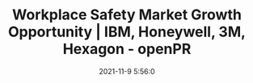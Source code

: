 ---
"title": "Workplace Safety Market Growth Opportunity | IBM, Honeywell, 3M, Hexagon - openPR"
"date": "2021-11-9 5:56:0"
"feed_name": "GOOGLENEWSINDUSTRIAL"
"feed_website": "https://news.google.com/search?q=industrial%2Bincident&hl=en-US&gl=US&ceid=US:en"
"feed_rss": "https://news.google.com/rss/search?q=industrial%2Bincident&hl=en-US&gl=US&ceid=US:en"
"link": "https://www.openpr.com/news/2454790/workplace-safety-market-growth-opportunity-ibm-honeywell"
"source": "{'href': 'https://www.openpr.com', 'title': 'openPR'}"
"file": "_posts/2021-1-1-ab4fa374f46af893f1c83b884a1e94ceff6e04b4.md"
"accident": "0"
"drilling": "0"
"dead": "0"
"injured": "0"
"arrested": "0"
"place": "unknown place"
"where": "unknown site"
"causes": "unknown"
"place_uri": "unknown place"
---